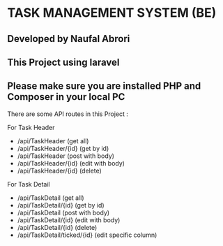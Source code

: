 # TASK MANAGEMENT SYSTEM (BE)

## Developed by Naufal Abrori

## This Project using laravel

## Please make sure you are installed PHP and Composer in your local PC

There are some API routes in this Project :

For Task Header

-   /api/TaskHeader (get all)
-   /api/TaskHeader/{id} (get by id)
-   /api/TaskHeader (post with body)
-   /api/TaskHeader/{id} (edit with body)
-   /api/TaskHeader/{id} (delete)

For Task Detail

-   /api/TaskDetail (get all)
-   /api/TaskDetail/{id} (get by id)
-   /api/TaskDetail (post with body)
-   /api/TaskDetail/{id} (edit with body)
-   /api/TaskDetail/{id} (delete)
-   /api/TaskDetail/ticked/{id} (edit specific column)

